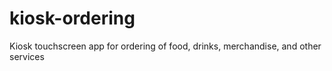 # kiosk-ordering
Kiosk touchscreen app for ordering of food, drinks, merchandise, and other services
